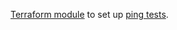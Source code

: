 [Terraform module](https://www.terraform.io/language/modules) to set up [ping tests](https://docs.microsoft.com/en-us/azure/azure-monitor/app/monitor-web-app-availability).
